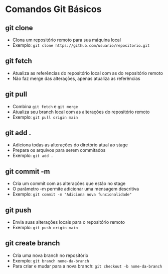 # Comandos Git Básicos

## git clone
- Clona um repositório remoto para sua máquina local
- Exemplo: `git clone https://github.com/usuario/repositorio.git`

## git fetch
- Atualiza as referências do repositório local com as do repositório remoto
- Não faz merge das alterações, apenas atualiza as referências

## git pull
- Combina `git fetch` e `git merge`
- Atualiza seu branch local com as alterações do repositório remoto
- Exemplo: `git pull origin main`

## git add .
- Adiciona todas as alterações do diretório atual ao stage
- Prepara os arquivos para serem commitados
- Exemplo: `git add .`

## git commit -m
- Cria um commit com as alterações que estão no stage
- O parâmetro -m permite adicionar uma mensagem descritiva
- Exemplo: `git commit -m "Adiciona nova funcionalidade"`

## git push
- Envia suas alterações locais para o repositório remoto
- Exemplo: `git push origin main`

## git create branch
- Cria uma nova branch no repositório
- Exemplo: `git branch nome-da-branch`
- Para criar e mudar para a nova branch: `git checkout -b nome-da-branch` 